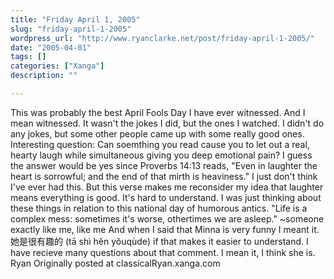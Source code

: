 ```yaml
---
title: "Friday April 1, 2005"
slug: "friday-april-1-2005"
wordpress_url: "http://www.ryanclarke.net/post/friday-april-1-2005/"
date: "2005-04-01"
tags: []
categories: ["Xanga"]
description: ""

---
```


This was probably the best April Fools Day I have ever witnessed. And I mean witnessed. It wasn't the jokes I did, but the ones I watched. I didn't do any jokes, but some other people came up with some really good ones.
 Interesting question: Can soemthing you read cause you to let out a real, hearty laugh while simultaneous giving you deep emotional pain? I guess the answer would be yes since Proverbs 14:13 reads, "Even in laughter the heart is sorrowful; and the end of that mirth is heaviness." I just don't think I've ever had this. But this verse makes me reconsider my idea that laughter means everything is good. It's hard to understand. I was just thinking about these things in relation to this national day of humorous antics.
 "Life is a complex mess: sometimes it's worse, othertimes we are asleep." \~someone exactly like me, like me
 And when I said that Minna is very funny I meant it. 她是很有趣的 (tā shì hĕn yŏuqùde) if that makes it easier to understand. I have recieve many questions about that comment. I mean it, I think she is.
 Ryan
Originally posted at classicalRyan.xanga.com

